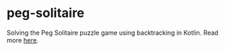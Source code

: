 # peg-solitaire

Solving the Peg Solitaire puzzle game using backtracking in Kotlin. Read more [here](https://larswaechter.dev/solitaire-backtracking/).